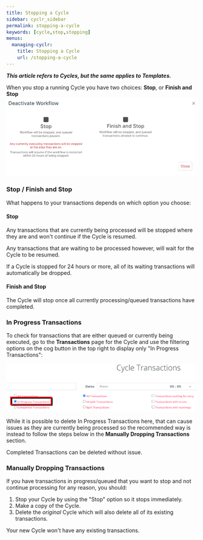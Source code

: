 ```yaml
---
title: Stopping a Cycle
sidebar: cyclr_sidebar
permalink: stopping-a-cycle
keywords: [cycle,stop,stopping]
menus:
  managing-cyclr:
    title: Stopping a Cycle
    url: /stopping-a-cycle
---
```


_**This article refers to Cycles, but the same applies to Templates.**_

When you stop a running Cycle you have two choices: **Stop**, or **Finish and Stop**
![Deactivate Cycle Popup](./images/deactivate-cycle.png)


### Stop / Finish and Stop

What happens to your transactions depends on which option you choose:

#### Stop

Any transactions that are currently being processed will be stopped where they are and won't continue if the Cycle is resumed.

Any transactions that are waiting to be processed however, will wait for the Cycle to be resumed.

If a Cycle is stopped for 24 hours or more, all of its waiting transactions will automatically be dropped.

#### Finish and Stop

The Cycle will stop once all currently processing/queued transactions have completed.


### In Progress Transactions

To check for transactions that are either queued or currently being executed, go to the **Transactions** page for the Cycle and use the filtering options on the cog button in the top right to display only "In Progress Transactions":

![In Progress Transactions Filter](./images/in-progress-txns.png)
<br />

While it is possible to delete In Progress Transactions here, that can cause issues as they are currently being processed so the recommended way is instead to follow the steps below in the **Manually Dropping Transactions** section.

Completed Transactions can be deleted without issue.

### Manually Dropping Transactions

If you have transactions in progress/queued that you want to stop and not continue processing for any reason, you should:

1. Stop your Cycle by using the "Stop" option so it stops immediately.
2. Make a copy of the Cycle.
3. Delete the *original* Cycle which will also delete all of its existing transactions.

Your new Cycle won't have any existing transactions.

